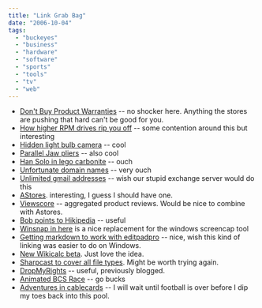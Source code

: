 ```yaml
---
title: "Link Grab Bag"
date: "2006-10-04"
tags: 
  - "buckeyes"
  - "business"
  - "hardware"
  - "software"
  - "sports"
  - "tools"
  - "tv"
  - "web"
---
```


- [Don't Buy Product Warranties](http://www.marginalrevolution.com/marginalrevolution/2006/10/dont_buy_produc.html) -- no shocker here. Anything the stores are pushing that hard can't be good for you.
- [How higher RPM drives rip you off](http://www.internet-nexus.com/2006/09/how-higher-rpm-hard-drives-rip-you-off.htm) -- some contention around this but interesting
- [Hidden light bulb camera](http://www.coolest-gadgets.com/20060825/hidden-light-bulb-camera/) -- cool
- [Parallel Jaw pliers](http://www.kk.org/cooltools/archives/001300.php) -- also cool
- [Han Solo in lego carbonite](http://www.coolest-gadgets.com/20060713/lego-art-han-solo-in-carbonite/) -- ouch
- [Unfortunate domain names](http://independentsources.com/2006/07/12/worst-company-urls/) -- very ouch
- [Unlimited gmail addresses](http://www.gadgetopia.com/post/5521) -- wish our stupid exchange server would do this
- [AStores](http://www.webmink.net/2006/09/astore.htm). interesting, I guess I should have one.
- [Viewscore](http://viewscore.com/) -- aggregated product reviews. Would be nice to combine with Astores.
- [Bob points to Hikipedia](http://www.bobsplanet.com/serendipity/archives/96-Hiking-the-web-Hikipedia-and-geotagging.html) -- useful
- [Winsnap in here](http://www.larkware.com/dg6/TheDailyGrind978.aspx) is a nice replacement for the windows screencap tool
- [Getting markdown to work with editpadpro](http://www.joelonsoftware.com/items/2006/09/19.html) -- nice, wish this kind of linking was easier to do on Windows.
- [New Wikicalc beta](http://danbricklin.com/log/2006_04_05.htm#wikicalc095). Just love the idea.
- [Sharpcast to cover all file types](http://www.readwriteweb.com/archives/sharpcast_synch_all_files.php). Might be worth trying again.
- [DropMyRights](http://chris.pirillo.com/2006/09/13/hidden-microsoft-security-gem/) -- useful, previously blogged.
- [Animated BCS Race](http://www.rockytoptalk.com/story/2006/10/3/61456/9311) -- go bucks
- [Adventures in cablecards](http://www.pvrblog.com/pvr/2006/09/adventures_in_c.html) -- I will wait until football is over before I dip my toes back into this pool.
